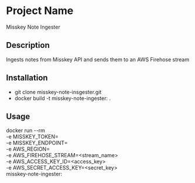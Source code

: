 # Project Name
Misskey Note Ingester

## Description
Ingests notes from Misskey API and sends them to an AWS Firehose stream

## Installation
- git clone misskey-note-insgester.git
- docker build -t misskey-note-ingester:<tag> .

## Usage
docker run --rm \
  -e MISSKEY_TOKEN=<token> \
  -e MISSKEY_ENDPOINT=<endpoint> \
  -e AWS_REGION=<region> \
  -e AWS_FIREHOSE_STREAM=<stream_name> \
  -e AWS_ACCESS_KEY_ID=<access_key> \
  -e AWS_SECRET_ACCESS_KEY=<secret_key> \
  misskey-note-ingester:<tag>
